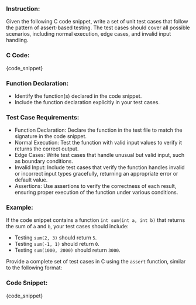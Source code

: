 ### Instruction:
Given the following C code snippet, write a set of unit test cases that follow the pattern of assert-based testing. The test cases should cover all possible scenarios, including normal execution, edge cases, and invalid input handling.

### C Code:
{code_snippet}

### Function Declaration:
- Identify the function(s) declared in the code snippet.
- Include the function declaration explicitly in your test cases.

### Test Case Requirements:
- Function Declaration: Declare the function in the test file to match the signature in the code snippet.
- Normal Execution: Test the function with valid input values to verify it returns the correct output.
- Edge Cases: Write test cases that handle unusual but valid input, such as boundary conditions.
- Invalid Input: Include test cases that verify the function handles invalid or incorrect input types gracefully, returning an appropriate error or default value.
- Assertions: Use assertions to verify the correctness of each result, ensuring proper execution of the function under various conditions.

### Example:
If the code snippet contains a function `int sum(int a, int b)` that returns the sum of `a` and `b`, your test cases should include:
- Testing `sum(2, 3)` should return `5`.
- Testing `sum(-1, 1)` should return `0`.
- Testing `sum(1000, 2000)` should return `3000`.

Provide a complete set of test cases in C using the `assert` function, similar to the following format:
### Code Snippet:
{code_snippet}
